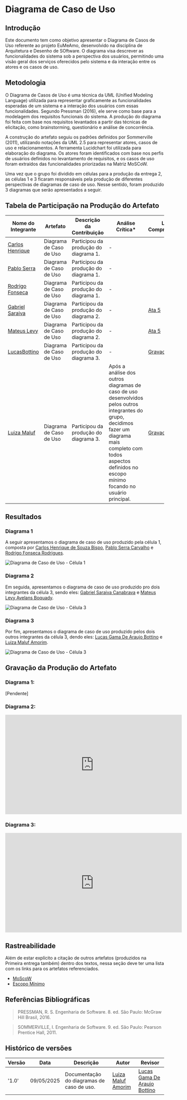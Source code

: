 # __Diagrama de Caso de Uso__

## __Introdução__

Este documento tem como objetivo apresentar o Diagrama de Casos de Uso referente ao projeto EuMeAmo, desenvolvido na disciplina de Arquitetura e Desenho de SOftware. O diagrama visa descrever as funcionalidades do sistema sob a perspectiva dos usuários, permitindo uma visão geral dos serviços oferecidos pelo sistema e da interação entre os atores e os casos de uso.

## __Metodologia__

O Diagrama de Casos de Uso é uma técnica da UML (Unified Modeling Language) utilizada para representar graficamente as funcionalidades esperadas de um sistema e a interação dos usuários com essas funcionalidades. Segundo Pressman (2016), ele serve como base para a modelagem dos requisitos funcionais do sistema. A produção do diagrama foi feita com base nos requisitos levantados a partir das técnicas de elicitação, como brainstorming, questionário e análise de concorrência.

A construção do artefato seguiu os padrões definidos por Sommerville (2011), utilizando notações da UML 2.5 para representar atores, casos de uso e relacionamentos. A ferramenta Lucidchart foi utilizada para elaboração do diagrama. Os atores foram identificados com base nos perfis de usuários definidos no levantamento de requisitos, e os casos de uso foram extraídos das funcionalidades priorizadas na Matriz MoSCoW.

Uma vez que o grupo foi dividido em células para a produção da entrega 2, as células 1 e 3 ficaram responsáveis pela produção de diferentes perspectivas de diagramas de caso de uso. Nesse sentido, foram produzido 3 diagramas que serão apresentados a seguir.

## __Tabela de Participação na Produção do Artefato__


<center>

| <center>Nome do<br>Integrante | <center>Artefato | <center>Descrição da<br>Contribuição | <center>Análise Crítica* | <center>Link Comprobatório |
|------------|----------|------------|------------|---------|
|  [Carlos Henrique](https://github.com/carlinn1)| Diagrama de Caso de Uso | Participou da produção do diagrama 1. | -  |  |
|  [Pablo Serra](https://github.com/Pabloserrapxx)| Diagrama de Caso de Uso | Participou da produção do diagrama 1. | -  |  |
|  [Rodrigo Fonseca](https://github.com/rodfon3301)| Diagrama de Caso de Uso | Participou da produção do diagrama 1. | -  |  |
|  [Gabriel Saraiva](https://github.com/gabrielsarcan) | Diagrama de Caso de Uso | Participou da produção do diagrama 2. | -  | [Ata 5](../Projeto/IniciativasExtras/ata_05.md) |
|  [Mateus Levy](https://github.com/mateus9levy)| Diagrama de Caso de Uso | Participou da produção do diagrama 2. | -  | [Ata 5](../Projeto/IniciativasExtras/ata_05.md)  |
|  [LucasBottino](https://github.com/bottinolucas) | Diagrama de Caso de Uso | Participou da produção do diagrama 3. | -  | [Gravação](https://www.youtube.com/watch?v=Es0skSnM9ms)  |
|  [Luiza Maluf](https://github.com/LuizaMaluf) | Diagrama de Caso de Uso | Participou da produção do diagrama 3. | Após a análise dos outros diagramas de caso de uso desenvolvidos pelos outros integrantes do grupo, decidimos fazer um diagrama mais completo com todos aspectos definidos no escopo mínimo focando no usuário principal. | [Gravação](https://www.youtube.com/watch?v=Es0skSnM9ms) |

</center>


## __Resultados__

### __Diagrama 1__

A seguir apresentamos o diagrama de caso de uso produzido pela célula 1, composta por [Carlos Henrique de Souza Bispo](https://github.com/carlinn1), [Pablo Serra Carvalho](https://github.com/Pabloserrapxx) e [Rodrigo Fonseca Rodrigues](https://github.com/rodfon3301).

![Diagrama de Caso de Uso - Célula 1](../assets/DiagramaCasoUso/DiagramaCasoUso.png)

### __Diagrama 2__

Em seguida, apresentamos o diagrama de caso de uso produzido pro dois integrantes da célula 3, sendo eles: [Gabriel Saraiva Canabrava](https://github.com/gabrielsarcan) e [Mateus Levy Avelans Boquady](https://github.com/mateus9levy).

![Diagrama de Caso de Uso - Célula 3](../assets/DiagramaCasoUso/DiagramaCasoUso2.png)

### __Diagrama 3__

Por fim, apresentamos o diagrama de caso de uso produzido pelos dois outros integrantes da célula 3, dendo eles: [Lucas Gama De Araujo Bottino](https://github.com/bottinolucas) e [Luiza Maluf Amorim](https://github.com/LuizaMaluf).

![Diagrama de Caso de Uso - Célula 3](../assets/DiagramaCasoUso/DiagramaCasoUso3.png)

## __Gravação da Produção do Artefato__

### __Diagrama 1:__

[Pendente]

### __Diagrama 2:__

<iframe width="560" height="315" src="https://www.youtube.com/embed/jAlEcjAqHGM?si=NizRiWP8tw_Fp3Q4" title="YouTube video player" frameborder="0" allow="accelerometer; autoplay; clipboard-write; encrypted-media; gyroscope; picture-in-picture; web-share" referrerpolicy="strict-origin-when-cross-origin" allowfullscreen></iframe>

### __Diagrama 3:__

<iframe width="560" height="315" src="https://www.youtube.com/embed/Es0skSnM9ms?si=F3-Y6rblg2qC311v" title="YouTube video player" frameborder="0" allow="accelerometer; autoplay; clipboard-write; encrypted-media; gyroscope; picture-in-picture; web-share" referrerpolicy="strict-origin-when-cross-origin" allowfullscreen></iframe>

## __Rastreabilidade__

Além de estar explícito a citação de outros artefatos (produzidos na Primeira entrega também) dentro dos textos, nessa seção deve ter uma lista com os links para os artefatos referenciados.

- [MoScoW](https://unbarqdsw2025-1-turma01.github.io/2025.1-T01-_G3_EuMeAmo_Entrega_01/#/Base/1.5.7.Priorizacao)
- [Escopo Mínimo](https://unbarqdsw2025-1-turma01.github.io/2025.1-T01-_G3_EuMeAmo_Entrega_01/#/Base/1.5.8.Escopo-minimo)

## __Referências Bibliográficas__

> PRESSMAN, R. S. Engenharia de Software. 8. ed. São Paulo: McGraw Hill Brasil, 2016.

> SOMMERVILLE, I. Engenharia de Software. 9. ed. São Paulo: Pearson Prentice Hall, 2011.


## __Histórico de versões__

| Versão | Data | Descrição | Autor | Revisor |
|--------|------|-----------|-------|---------|
| '1.0'  | 09/05/2025 | Documentação do diagramas de caso de uso. | [Luiza Maluf Amorim](https://github.com/LuizaMaluf) | [Lucas Gama De Araujo Bottino](https://github.com/bottinolucas)| 